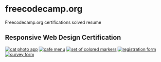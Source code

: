# freecodecamp.org
Freecodecamp.org certifications solved resume

## Responsive Web Design Certification

[![cat photo app](https://img.shields.io/badge/cat_photo_app%20-%23323330.svg?&style=for-the-badge&logo=perfil&logoColor=black&color=fae703)](https://github.com/alessandrizes/readme-template/tree/main/cat-photo-app)
[![cafe menu](https://img.shields.io/badge/cafe_menu%20-%23323330.svg?&style=for-the-badge&logo=perfil&logoColor=black&color=fae703)](https://github.com/alessandrizes/readme-template/tree/main/cafe-menu)
[![set of colored markers](https://img.shields.io/badge/set_of_colored_markers%20-%23323330.svg?&style=for-the-badge&logo=perfil&logoColor=black&color=fae703)](https://github.com/alessandrizes/readme-template/tree/main/set-of-colored-markers)
[![registration form](https://img.shields.io/badge/registration_form%20-%23323330.svg?&style=for-the-badge&logo=perfil&logoColor=black&color=fae703)](https://github.com/alessandrizes/readme-template/tree/main/registration-form)
[![survey form](https://img.shields.io/badge/survey_form%20-%23323330.svg?&style=for-the-badge&logo=perfil&logoColor=black&color=002ead)](https://github.com/alessandrizes/readme-template/tree/main/survey-form)
